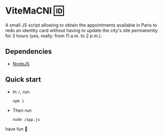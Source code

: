 # ViteMaCNI 🆔
A small JS script allowing to obtain the appointments available in Paris to redo an identity card without having to update the city's site permanently for 3 hours (yes, really: from 11 a.m. to 2 p.m.).

## Dependencies
- [NodeJS](https://nodejs.org/)

## Quick start
- In `/`, run
    ```shell
    npm i
    ```
- Then run
    ```shell
    node /app.js
    ```
have fun 🙂
